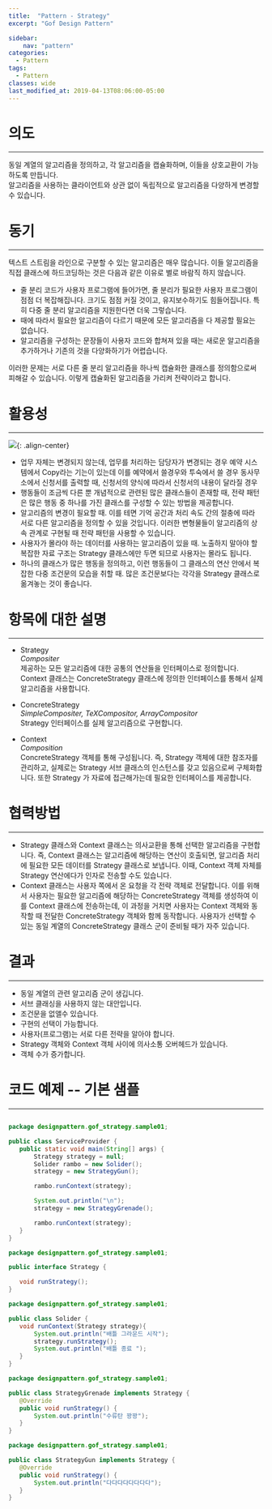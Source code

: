 ```yaml
---
title:  "Pattern - Strategy"
excerpt: "Gof Design Pattern"

sidebar:
    nav: "pattern"
categories:
  - Pattern
tags:
  - Pattern 
classes: wide
last_modified_at: 2019-04-13T08:06:00-05:00
---
```


> 

# 의도 

***

동일 계열의 알고리즘을 정의하고, 각 알고리즘을 캡슐화하며, 이들을 상호교환이 가능하도록 만듭니다.  
알고리즘을 사용하는 클라이언트와 상관 없이 독립적으로 알고리즘을 다양하게 변경할 수 있습니다.

# 동기 

***

텍스트 스트림을 라인으로 구분할 수 있는 알고리즘은 매우 많습니다. 이들 알고리즘을 직접 클래스에 하드코딩하는 것은 다음과 같은 이유로 별로 바람직 하지 않습니다.

- 줄 분리 코드가 사용자 프로그램에 들어가면, 줄 분리가 필요한 사용자 프로그램이 점점 더 복잡해집니다. 크기도 점점 커질 것이고, 유지보수하기도 힘들어집니다.
특히 다중 줄 분리 알고리즘을 지원한다면 더욱 그렇습니다.
- 때에 따라서 필요한 알고리즘이 다르기 때문에 모든 알고리즘을 다 제공할 필요는 없습니다.
- 알고리즘을 구성하는 문장들이 사용자 코드와 합쳐져 있을 때는 새로운 알고리즘을 추가하거나 기존의 것을 다양화하기가 어렵습니다.

이러한 문제는 서로 다른 줄 분리 알고리즘을 하나씩 캡슐화한 클래스를 정의함으로써 피해갈 수 있습니다.
이렇게 캡슐화된 알고리즘을 가리켜 전략이라고 합니다.

# 활용성 

***

![](https://keepinmindsh.github.io/lines/assets/img/strategy.png){: .align-center}

- 업무 자체는 변경되지 않는데, 업무를 처리하는 담당자가 변경되는 경우
예약 시스템에서 Copy라는 기는이 있는데 이를 예약에서 쓸경우와 투숙에서 쓸 경우
동사무소에서 신청서를 출력할 때, 신청서의 양식에 따라서 신청서의 내용이 달라질 경우
- 행동들이 조금씩 다른 뿐 개념적으로 관련된 많은 클래스들이 존재할 때, 전략 패턴은 많은 행동 중 하나를 가진 클래스를 구성할 수 있는 방법을 제공합니다.
- 알고리즘의 변경이 필요할 때. 이를 테면 기억 공간과 처리 속도 간의 절충에 따라 서로 다른 알고리즘을 정의할 수 있을 것입니다.
이러한 변형물들이 알고리즘의 상속 관계로 구현될 때 전략 패턴을 사용할 수 있습니다.
- 사용자가 몰라야 하는 데이터를 사용하는 알고리즘이 있을 때. 노출하지 말아야 할 복잡한 자료 구조는 Strategy 클래스에만 두면 되므로 사용자는 몰라도 됩니다.
- 하나의 클래스가 많은 행동을 정의하고, 이런 행동들이 그 클래스의 연산 안에서 복잡한 다중 조건문의 모습을 취할 때. 많은 조건문보다는 각각을 Strategy 클래스로 옮겨놓는 것이 좋습니다.

# 항목에 대한 설명  

***

- Strategy  
*Compositer*  
제공하는 모든 알고리즘에 대한 공통의 연산들을 인터페이스로 정의합니다.
Context 클래스는 ConcreteStrategy 클래스에 정의한 인터페이스를 통해서 실제 알고리즘을 사용합니다.

- ConcreteStrategy  
*SimpleCompositer, TeXCompositor, ArrayCompositor*  
Strategy 인터페이스를 실제 알고리즘으로 구현합니다.

- Context  
*Composition*  
ConcreteStrategy 객체를 통해 구성됩니다. 즉, Strategy 객체에 대한 참조자를 관리하고, 실제로는 Strategy 서브 클래스의 인스턴스를 갖고 있음으로써
구체화합니다. 또한 Strategy 가 자료에 접근해가는데 필요한 인터페이스를 제공합니다.

# 협력방법

***

- Strategy 클래스와 Context 클래스는 의사교환을 통해 선택한 알고리즘을 구현합니다. 즉, Context 클래스는 알고리즘에 해당하는 연산이 호출되면,
알고리즘 처리에 필요한 모든 데이터를 Strategy 클래스로 보냅니다. 이때, Context 객체 자체를 Strategy 연산에다가 인자로 전송할 수도 있습니다.
- Context 클래스는 사용자 쪽에서 온 요청을 각 전략 객체로 전달합니다. 이를 위해서 사용자는 필요한 알고리즘에 해당하는 ConcreteStrategy 객체를 생성하여
이를 Context 클래스에 전송하는데, 이 과정을 거치면 사용자는 Context 객체와 동작할 때 전달한 ConcreteStrategy 객체와 함께 동작합니다.
사용자가 선택할 수 있는 동일 계열의 ConcreteStrategy 클래스 군이 준비될 때가 자주 있습니다.

# 결과 

***

- 동일 계열의 관련 알고리즘 군이 생깁니다.
- 서브 클래싱을 사용하지 않는 대안입니다.
- 조건문을 없앨수 있습니다.
- 구현의 선택이 가능합니다.
- 사용자(프로그램)는 서로 다른 전략을 알아야 합니다.
- Strategy 객체와 Context 객체 사이에 의사소통 오버헤드가 있습니다.
- 객체 수가 증가합니다.

# 코드 예제 -- 기본 샘플 

***

 ```java

package designpattern.gof_strategy.sample01;

public class ServiceProvider {
    public static void main(String[] args) {
        Strategy strategy = null;
        Solider rambo = new Solider();
        strategy = new StrategyGun();

        rambo.runContext(strategy);

        System.out.println("\n");
        strategy = new StrategyGrenade();

        rambo.runContext(strategy);
    }
}

package designpattern.gof_strategy.sample01;

public interface Strategy {

    void runStrategy();
}

package designpattern.gof_strategy.sample01;

public class Solider {
    void runContext(Strategy strategy){
        System.out.println("배틀 그라운드 시작");
        strategy.runStrategy();
        System.out.println("배틀 종료 ");
    }
}

package designpattern.gof_strategy.sample01;

public class StrategyGrenade implements Strategy {
    @Override
    public void runStrategy() {
        System.out.println("수류탄 꽝꽝");
    }
}

package designpattern.gof_strategy.sample01;

public class StrategyGun implements Strategy {
    @Override
    public void runStrategy() {
        System.out.println("다다다다다다다다");
    }
}

 ```


